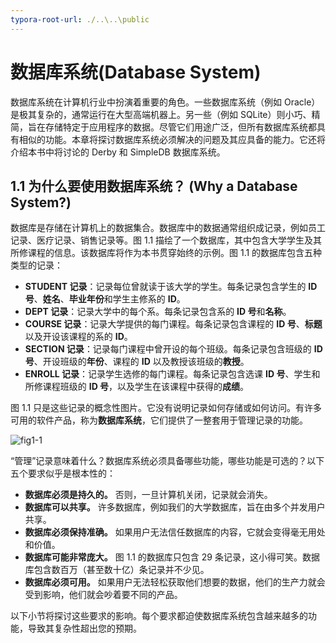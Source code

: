 ```yaml
---
typora-root-url: ./..\..\public
---
```


# 数据库系统(Database System)

数据库系统在计算机行业中扮演着重要的角色。一些数据库系统（例如 Oracle）是极其复杂的，通常运行在大型高端机器上。另一些（例如 SQLite）则小巧、精简，旨在存储特定于应用程序的数据。尽管它们用途广泛，但所有数据库系统都具有相似的功能。本章将探讨数据库系统必须解决的问题及其应具备的能力。它还将介绍本书中将讨论的 Derby 和 SimpleDB 数据库系统。

## 1.1 为什么要使用数据库系统？ (Why a Database System?)

数据库是存储在计算机上的数据集合。数据库中的数据通常组织成记录，例如员工记录、医疗记录、销售记录等。图 1.1 描绘了一个数据库，其中包含大学学生及其所修课程的信息。该数据库将作为本书贯穿始终的示例。图 1.1 的数据库包含五种类型的记录：

- **STUDENT 记录**：记录每位曾就读于该大学的学生。每条记录包含学生的 **ID 号**、**姓名**、**毕业年份**和学生主修系的 **ID**。
- **DEPT 记录**：记录大学中的每个系。每条记录包含系的 **ID 号**和**名称**。
- **COURSE 记录**：记录大学提供的每门课程。每条记录包含课程的 **ID 号**、**标题**以及开设该课程的系的 **ID**。
- **SECTION 记录**：记录每门课程中曾开设的每个班级。每条记录包含班级的 **ID 号**、开设班级的**年份**、课程的 **ID** 以及教授该班级的**教授**。
- **ENROLL 记录**：记录学生选修的每门课程。每条记录包含选课 **ID 号**、学生和所修课程班级的 **ID 号**，以及学生在该课程中获得的**成绩**。

图 1.1 只是这些记录的概念性图片。它没有说明记录如何存储或如何访问。有许多可用的软件产品，称为**数据库系统**，它们提供了一整套用于管理记录的功能。

![fig1-1](/images/chapter1/fig1-1.png)

“管理”记录意味着什么？数据库系统必须具备哪些功能，哪些功能是可选的？以下五个要求似乎是根本性的：

- **数据库必须是持久的。** 否则，一旦计算机关闭，记录就会消失。
- **数据库可以共享。** 许多数据库，例如我们的大学数据库，旨在由多个并发用户共享。
- **数据库必须保持准确。** 如果用户无法信任数据库的内容，它就会变得毫无用处和价值。
- **数据库可能非常庞大。** 图 1.1 的数据库只包含 29 条记录，这小得可笑。数据库包含数百万（甚至数十亿）条记录并不少见。
- **数据库必须可用。** 如果用户无法轻松获取他们想要的数据，他们的生产力就会受到影响，他们就会吵着要不同的产品。

以下小节将探讨这些要求的影响。每个要求都迫使数据库系统包含越来越多的功能，导致其复杂性超出您的预期。
